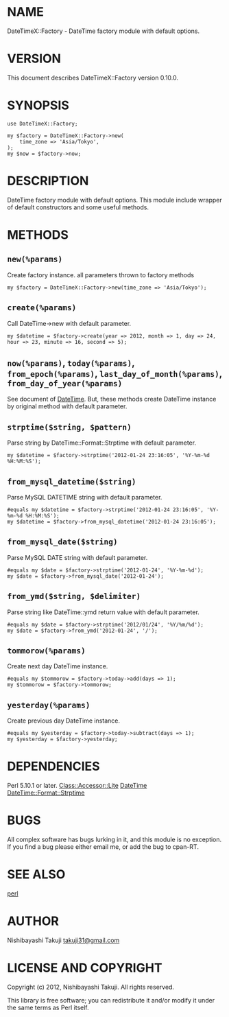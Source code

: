 # NAME

DateTimeX::Factory - DateTime factory module with default options.

# VERSION

This document describes DateTimeX::Factory version 0.10.0.

# SYNOPSIS

    use DateTimeX::Factory;

    my $factory = DateTimeX::Factory->new(
        time_zone => 'Asia/Tokyo',
    );
    my $now = $factory->now;

# DESCRIPTION

DateTime factory module with default options.
This module include wrapper of default constructors and some useful methods.

# METHODS

## `new(%params)`

Create factory instance. all parameters thrown to factory methods

    my $factory = DateTimeX::Factory->new(time_zone => 'Asia/Tokyo');

## `create(%params)`

Call DateTime->new with default parameter.

    my $datetime = $factory->create(year => 2012, month => 1, day => 24, hour => 23, minute => 16, second => 5);

## `now(%params)`, `today(%params)`, `from_epoch(%params)`, `last_day_of_month(%params)`, `from_day_of_year(%params)`

See document of [DateTime](http://search.cpan.org/perldoc?DateTime).
But, these methods create DateTime instance by original method with default parameter.

## `strptime($string, $pattern)`

Parse string by DateTime::Format::Strptime with default parameter.

    my $datetime = $factory->strptime('2012-01-24 23:16:05', '%Y-%m-%d %H:%M:%S');

## `from_mysql_datetime($string)`

Parse MySQL DATETIME string with default parameter.

    #equals my $datetime = $factory->strptime('2012-01-24 23:16:05', '%Y-%m-%d %H:%M:%S');
    my $datetime = $factory->from_mysql_datetime('2012-01-24 23:16:05');

## `from_mysql_date($string)`

Parse MySQL DATE string with default parameter.

    #equals my $date = $factory->strptime('2012-01-24', '%Y-%m-%d');
    my $date = $factory->from_mysql_date('2012-01-24');

## `from_ymd($string, $delimiter)`

Parse string like DateTime::ymd return value with default parameter.

    #equals my $date = $factory->strptime('2012/01/24', '%Y/%m/%d');
    my $date = $factory->from_ymd('2012-01-24', '/');

## `tommorow(%params)`

Create next day DateTime instance.

    #equals my $tommorow = $factory->today->add(days => 1);
    my $tommorow = $factory->tommorow;

## `yesterday(%params)`

Create previous day DateTime instance.

    #equals my $yesterday = $factory->today->subtract(days => 1);
    my $yesterday = $factory->yesterday;

# DEPENDENCIES

Perl 5.10.1 or later.
[Class::Accessor::Lite](http://search.cpan.org/perldoc?Class::Accessor::Lite)
[DateTime](http://search.cpan.org/perldoc?DateTime)
[DateTime::Format::Strptime](http://search.cpan.org/perldoc?DateTime::Format::Strptime)

# BUGS

All complex software has bugs lurking in it, and this module is no
exception. If you find a bug please either email me, or add the bug
to cpan-RT.

# SEE ALSO

[perl](http://search.cpan.org/perldoc?perl)

# AUTHOR

Nishibayashi Takuji <takuji31@gmail.com>

# LICENSE AND COPYRIGHT

Copyright (c) 2012, Nishibayashi Takuji. All rights reserved.

This library is free software; you can redistribute it and/or modify
it under the same terms as Perl itself.
